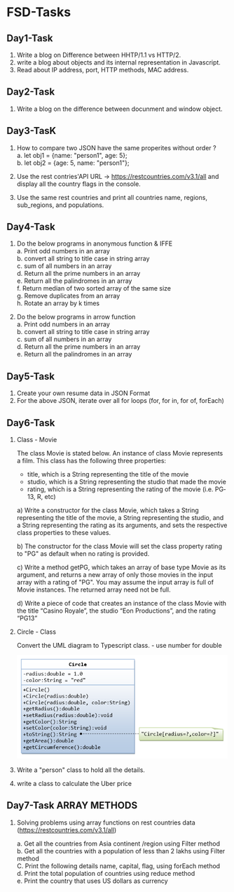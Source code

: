 # FSD-Tasks

## Day1-Task
1. Write a blog on Difference between HHTP/1.1 vs HTTP/2.
2. write a blog about objects and its internal representation in Javascript.
3. Read about IP address, port, HTTP methods, MAC address.

## Day2-Task
1. Write a blog on the difference between docunment and window object.

## Day3-TasK
1. How to compare two JSON have the same properites without order ? <br/>
    a. let obj1 = {name: "person1", age: 5};<br/>
    b. let obj2 = {age: 5, name: "person1"};

2. Use the rest contries'API URL -> https://restcountries.com/v3.1/all and display all the country flags in the console.

3. Use the same rest countries and print all countries name, regions, sub_regions, and populations.

## Day4-Task
1. Do the below programs in anonymous function & IFFE <br>
     a. Print odd numbers in an array<br>
     b. convert all string to title case in string array<br>
     c. sum of all numbers in an array<br>
     d. Return all the prime numbers in an array<br>
     e. Return all the palindromes in an array<br>
     f. Return median of two sorted array of the same size<br>
     g. Remove duplicates from an array<br>
     h. Rotate an array by k times 

2. Do the below programs in arrow function <br>
     a. Print odd numbers in an array<br>
     b. convert all string to title case in string array<br>
     c. sum of all numbers in an array<br>
     d. Return all the prime numbers in an array<br>
     e. Return all the palindromes in an array

## Day5-Task
1. Create your own resume data in JSON Format
2. For the above JSON, iterate over all for loops (for, for in, for of, forEach)

## Day6-Task
1. Class - Movie

     The class Movie is stated below.
     An instance of class Movie represents a film.
     This class has the following three properties:
     
     - title, which is a String representing the title of the movie
     - studio, which is a String representing the studio that made the movie
     - rating, which is a String representing the rating of the movie (i.e. PG­13, R, etc)
     
     a) Write a constructor for the class Movie, which takes a String representing the title of the movie, a String representing the studio, and a String representing the rating as its arguments, and sets the respective class properties to these values.
     
     b) The constructor for the class Movie will set the class property rating to "PG" as default when no rating is provided.
     
     c) Write a method getPG, which takes an array of base type Movie as its argument, and returns a new array of only those movies in the input array with a rating of "PG". You may assume the input array is full of Movie instances. The returned array need not be full.
     
     d) Write a piece of code that creates an instance of the class Movie with the title “Casino Royale”, the studio “Eon Productions”, and the rating “PG­13”

2. Circle - Class

     Convert the UML diagram to Typescript class.
         - use number for double

     ![](./assets/image/ClassDiagram_Circle.png)


3. Write a "person" class to hold all the details.

4.  write a class to calculate the Uber price

## Day7-Task ARRAY METHODS

1. Solving problems using array functions on rest countries data (https://restcountries.com/v3.1/all)

     a. Get all the countries from Asia continent /region using Filter method <br>
     b. Get all the countries with a population of less than 2 lakhs using Filter method <br>
     C. Print the following details name, capital, flag, using forEach method <br>
     d. Print the total population of countries using reduce method <br>
     e. Print the country that uses US dollars as currency